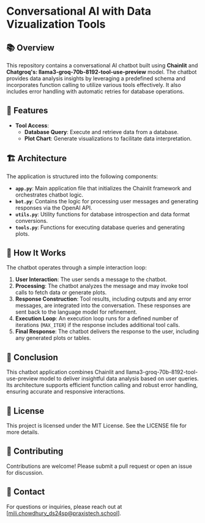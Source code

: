 # Conversational AI with Data Vizualization Tools

## 📚 Overview

This repository contains a conversational AI chatbot built using **Chainlit** and **Chatgroq's: llama3-groq-70b-8192-tool-use-preview** model. The chatbot provides data analysis insights by leveraging a predefined schema and incorporates function calling to utilize various tools effectively. It also includes error handling with automatic retries for database operations.

## 🔧 Features

- **Tool Access**:
  - **Database Query**: Execute and retrieve data from a database.
  - **Plot Chart**: Generate visualizations to facilitate data interpretation.

## 🏗️ Architecture

The application is structured into the following components:

- **`app.py`**: Main application file that initializes the Chainlit framework and orchestrates chatbot logic.
- **`bot.py`**: Contains the logic for processing user messages and generating responses via the OpenAI API.
- **`utils.py`**: Utility functions for database introspection and data format conversions.
- **`tools.py`**: Functions for executing database queries and generating plots.

## 🚀 How It Works

The chatbot operates through a simple interaction loop:

1. **User Interaction**: The user sends a message to the chatbot.
2. **Processing**: The chatbot analyzes the message and may invoke tool calls to fetch data or generate plots.
3. **Response Construction**: Tool results, including outputs and any error messages, are integrated into the conversation. These responses are sent back to the language model for refinement.
4. **Execution Loop**: An execution loop runs for a defined number of iterations (`MAX_ITER`) if the response includes additional tool calls.
5. **Final Response**: The chatbot delivers the response to the user, including any generated plots or tables.

## 📝 Conclusion

This chatbot application combines Chainlit and llama3-groq-70b-8192-tool-use-preview model to deliver insightful data analysis based on user queries. Its architecture supports efficient function calling and robust error handling, ensuring accurate and responsive interactions.

## 📄 License

This project is licensed under the MIT License. See the LICENSE file for more details.

## 🤝 Contributing

Contributions are welcome! Please submit a pull request or open an issue for discussion.

## 📧 Contact

For questions or inquiries, please reach out at [mili.chowdhury_ds24sp@praxistech.school].
